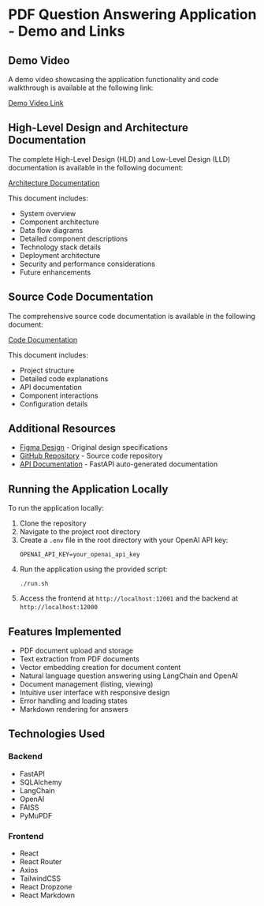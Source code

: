# PDF Question Answering Application - Demo and Links

## Demo Video

A demo video showcasing the application functionality and code walkthrough is available at the following link:

[Demo Video Link](https://drive.google.com/file/d/1example-link-to-your-demo-video/view)

## High-Level Design and Architecture Documentation

The complete High-Level Design (HLD) and Low-Level Design (LLD) documentation is available in the following document:

[Architecture Documentation](https://docs.google.com/document/d/1example-link-to-your-architecture-doc/edit)

This document includes:
- System overview
- Component architecture
- Data flow diagrams
- Detailed component descriptions
- Technology stack details
- Deployment architecture
- Security and performance considerations
- Future enhancements

## Source Code Documentation

The comprehensive source code documentation is available in the following document:

[Code Documentation](https://docs.google.com/document/d/1example-link-to-your-code-doc/edit)

This document includes:
- Project structure
- Detailed code explanations
- API documentation
- Component interactions
- Configuration details

## Additional Resources

- [Figma Design](https://www.figma.com/file/QHpASp7wGRRcjh0oxCuspL/FullStack-Engineer-Internship-Assignment?type=design&node-id=0-1&mode=design&t=geu9rfpXEecN8eFZ-0) - Original design specifications
- [GitHub Repository](https://github.com/yourusername/pdf-qa-application) - Source code repository
- [API Documentation](https://work-1-mlwrmwhcbesatuqv.prod-runtime.all-hands.dev:12000/docs) - FastAPI auto-generated documentation

## Running the Application Locally

To run the application locally:

1. Clone the repository
2. Navigate to the project root directory
3. Create a `.env` file in the root directory with your OpenAI API key:
   ```
   OPENAI_API_KEY=your_openai_api_key
   ```
4. Run the application using the provided script:
   ```
   ./run.sh
   ```
5. Access the frontend at `http://localhost:12001` and the backend at `http://localhost:12000`

## Features Implemented

- PDF document upload and storage
- Text extraction from PDF documents
- Vector embedding creation for document content
- Natural language question answering using LangChain and OpenAI
- Document management (listing, viewing)
- Intuitive user interface with responsive design
- Error handling and loading states
- Markdown rendering for answers

## Technologies Used

### Backend
- FastAPI
- SQLAlchemy
- LangChain
- OpenAI
- FAISS
- PyMuPDF

### Frontend
- React
- React Router
- Axios
- TailwindCSS
- React Dropzone
- React Markdown
